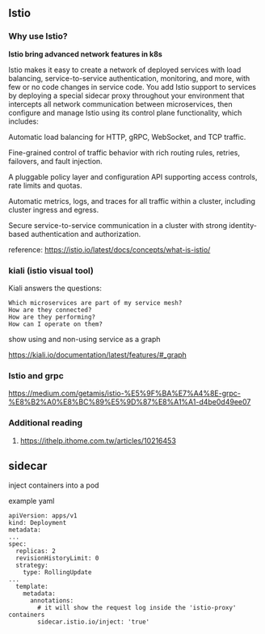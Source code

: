 ## Istio
### Why use Istio?

**Istio bring advanced network features in k8s**

Istio makes it easy to create a network of deployed services with load balancing, service-to-service authentication, monitoring, and more, with few or no code changes in service code. You add Istio support to services by deploying a special sidecar proxy throughout your environment that intercepts all network communication between microservices, then configure and manage Istio using its control plane functionality, which includes:

Automatic load balancing for HTTP, gRPC, WebSocket, and TCP traffic.

Fine-grained control of traffic behavior with rich routing rules, retries, failovers, and fault injection.

A pluggable policy layer and configuration API supporting access controls, rate limits and quotas.

Automatic metrics, logs, and traces for all traffic within a cluster, including cluster ingress and egress.

Secure service-to-service communication in a cluster with strong identity-based authentication and authorization.

reference: https://istio.io/latest/docs/concepts/what-is-istio/

### kiali (istio visual tool)

Kiali answers the questions:
```
Which microservices are part of my service mesh?
How are they connected?
How are they performing?
How can I operate on them?
```

show using and non-using service as a graph

https://kiali.io/documentation/latest/features/#_graph

### Istio and grpc
https://medium.com/getamis/istio-%E5%9F%BA%E7%A4%8E-grpc-%E8%B2%A0%E8%BC%89%E5%9D%87%E8%A1%A1-d4be0d49ee07

### Additional reading
1. https://ithelp.ithome.com.tw/articles/10216453

## sidecar
inject containers into a pod

example yaml
```
apiVersion: apps/v1
kind: Deployment
metadata:
...
spec:
  replicas: 2
  revisionHistoryLimit: 0
  strategy:
    type: RollingUpdate
...
  template:
    metadata:
      annotations:
        # it will show the request log inside the 'istio-proxy' containers
        sidecar.istio.io/inject: 'true'
```

